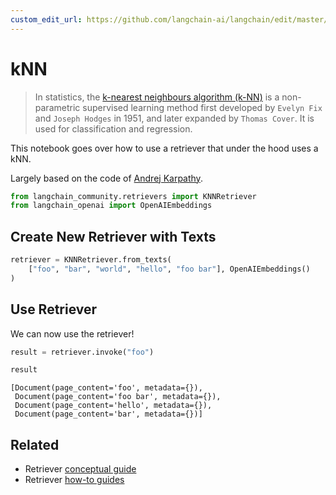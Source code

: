 ```yaml
---
custom_edit_url: https://github.com/langchain-ai/langchain/edit/master/docs/docs/integrations/retrievers/knn.ipynb
---
```

# kNN

>In statistics, the [k-nearest neighbours algorithm (k-NN)](https://en.wikipedia.org/wiki/K-nearest_neighbors_algorithm) is a non-parametric supervised learning method first developed by `Evelyn Fix` and `Joseph Hodges` in 1951, and later expanded by `Thomas Cover`. It is used for classification and regression.

This notebook goes over how to use a retriever that under the hood uses a kNN.

Largely based on the code of [Andrej Karpathy](https://github.com/karpathy/randomfun/blob/master/knn_vs_svm.html).


```python
from langchain_community.retrievers import KNNRetriever
from langchain_openai import OpenAIEmbeddings
```

## Create New Retriever with Texts


```python
retriever = KNNRetriever.from_texts(
    ["foo", "bar", "world", "hello", "foo bar"], OpenAIEmbeddings()
)
```

## Use Retriever

We can now use the retriever!


```python
result = retriever.invoke("foo")
```


```python
result
```



```output
[Document(page_content='foo', metadata={}),
 Document(page_content='foo bar', metadata={}),
 Document(page_content='hello', metadata={}),
 Document(page_content='bar', metadata={})]
```



## Related

- Retriever [conceptual guide](/docs/concepts/#retrievers)
- Retriever [how-to guides](/docs/how_to/#retrievers)
